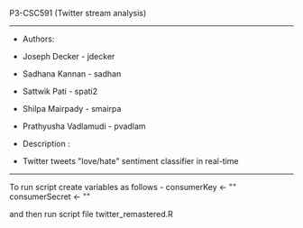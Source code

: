 P3-CSC591 (Twitter stream analysis)

*******************************************************************
* Authors: 
* Joseph Decker - jdecker
* Sadhana Kannan - sadhan
* Sattwik Pati - spati2
* Shilpa Mairpady - smairpa
* Prathyusha Vadlamudi - pvadlam

* Description :
* Twitter tweets "love/hate" sentiment classifier in real-time
*******************************************************************

To run script create variables as follows -
consumerKey <- "<replace with your twitter consumer key>"
consumerSecret <- "<replace with your twitter consumer secret key>"

and then run script file twitter_remastered.R


